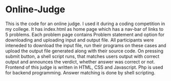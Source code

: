 # Online-Judge
This is the code for an online judge. I used it during a coding competition in my college. It has index.html as home page 
which has a nav-bar of links to 5 problems. Each problem page contains Problem statement and option for downloading and uploading input and output file. All participants were inteneded to download the input file, run their programs on these cases and upload the output file generated along with their source code. On pressing submit button, a shell script runs, that matches users output with correct output and announces the verdict, whether answer was correct or not.
Frontend of this judge is written in HTML, CSS and Javascript. Php is used for backend programming. Answer matching is done by shell scripting.
